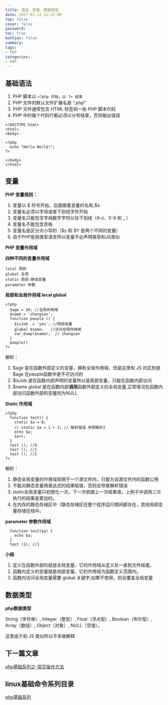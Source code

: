 ```yaml
---
title: 语法、变量、数据类型
date: 2017-01-23 12:32:09
top: false
cover: false
password:
toc: true
mathjax: false
summary: 
tags:
- PHP
categories:
- PHP
---
```


## 基础语法

1. PHP 脚本以 `<?php 开始，以 ?> 结束`<br/>
2. PHP 文件的默认文件扩展名是 ".php"<br/>
3. PHP 文件通常包含 HTML 标签和一些 PHP 脚本代码<br/>
4. PHP 中的每个代码行都必须以分号结束，否则输出错误<br/>
```
<!DOCTYPE html> 
<html> 
<body> 

<?php 
  echo "Hello World!"; 
?> 

</body> 
</html>
```

## 变量

**PHP 变量规则：**<br/>
1. 变量以 $ 符号开始，后面跟着变量的名称,$a<br/>
2. 变量名必须以字母或者下划线字符开始<br/>
3. 变量名只能包含字母数字字符以及下划线（A-z、0-9 和 _ ）<br/>
4. 变量名不能包含空格<br/>
5. 变量名是区分大小写的（$y 和 $Y 是两个不同的变量）<br/>
6. 由于PHP是弱类型语言所以变量不必声明类型和JS类似 <br/>

**PHP 变量作用域**<br/>

**四种不同的变量作用域**<br/>
```
local 局部
global 全局
static 局部-静态变量
parameter 参数
```

**局部和全局作用域 local global**<br/>
```
<?php 
  $age = 20; //全局作用域
  $name = 'zhangsan';
  function people () {
    $isJob  = 'yes'; //局部变量
    global $name;   //访问全局作用域
    var_dump($name);  // zhangsan 
  }
  people()
?>
```
解析：<br/>
1. $age 是在函数外部定义的变量，拥有全局作用域，但是这里和 JS 的区别是 $age 在people函数中是不可访问的<br/>
2. $isJob 是在函数内部声明的变量所以是局部变量，只能在函数内部访问<br/>
3. $name global 是在函数内部**调用**函数外部定义的全局变量,正常情况在函数内部访问函数外部的变量则为NULL<br/>


**Static 作用域**<br/>
```
<?php
  function test() {
    static $a = 0;
    // static $a = 1 + 2; // 解析错误 参照解析2
    echo $a;
    $a++;
  }
  test (); //0
  test (); //1
  test (); //2
?>
```
解析：<br/>
1. 静态全局变量的作用域局限于一个源文件内，只能为该源文件内的函数公用<br/>
2. 不能对静态变量用表达式的结果赋值，否则会导致解析错误<br/>
3. static全局变量只初使化一次，下一次依据上一次结果值，上例子中调用三次执行的结果是累加的。<br/>
4. 在内存的静态存储区中（静态存储区在整个程序运行期间都存在，其他局部变量存储在栈中。<br/>


**parameter 参数作用域**<br/>

```
  function test($a) {
    echo $a;
  }
  test (1); //1
```

**小结**

1. 定义在函数外部的就是全局变量，它的作用域从定义处一直到文件结尾。
2. 函数内定义的变量就是局部变量，它的作用域为函数定义范围内。
3. 函数内访问全局变量需要 global 关键字,如果不使用，则会覆盖全局变量


## 数据类型

**php数据类型**

String（字符串）, Integer（整型）, Float（浮点型）, Boolean（布尔型）, Array（数组）, Object（对象）, NULL（空值）。<br/>

这里由于和 JS 类似所以不多做解释<br/>



## 下一篇文章
<a href='https://github.com/MarsPen/-notes-summary/blob/master/php/method.md'>php基础系列之-常见操作方法</a>

## linux基础命令系列目录
<a href='https://github.com/MarsPen/-notes-summary/blob/master/php/index.md'>php基础系列</a>